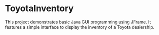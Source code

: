 # ToyotaInventory
This project demonstrates basic Java GUI programming using JFrame. It features a simple interface to display the inventory of a Toyota dealership.
